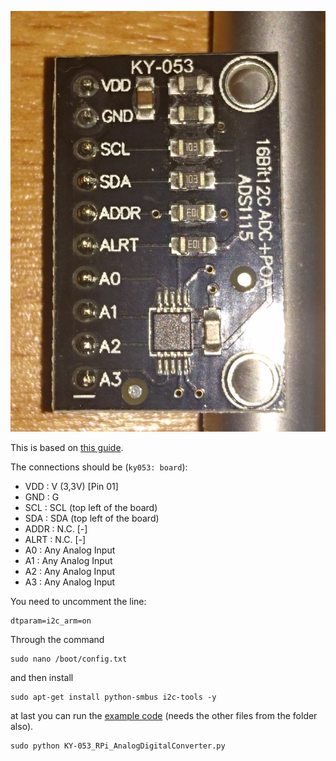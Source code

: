 ![ky053](../images/ky053.JPG)

This is based on [this guide](http://sensorkit.joy-it.net/index.php?title=KY-053_Analog_Digital_Converter).

The connections should be (`ky053: board`):
* VDD 	:	V (3,3V) 	[Pin 01]
* GND 	: 	G
* SCL 	: 	SCL (top left of the board)
* SDA 	: 	SDA (top left of the board)
* ADDR 	: 	N.C. 	[-]
* ALRT 	: 	N.C. 	[-]
* A0 	: 	Any Analog Input
* A1 	: 	Any Analog Input
* A2 	: 	Any Analog Input
* A3 	: 	Any Analog Input

You need to uncomment the line:
```
dtparam=i2c_arm=on
```

Through the command
```
sudo nano /boot/config.txt
```

and then install
```
sudo apt-get install python-smbus i2c-tools -y
```

at last you can run the [example code](KY-053_RPi_AnalogDigitalConverter.py) (needs the other files from the folder also).
```
sudo python KY-053_RPi_AnalogDigitalConverter.py
```